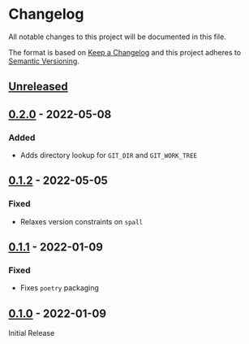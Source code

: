 Changelog
=========
All notable changes to this project will be documented in this file.

The format is based on [Keep a Changelog](http://keepachangelog.com/en/1.0.0/)
and this project adheres to [Semantic Versioning](http://semver.org/spec/v2.0.0.html).

[Unreleased](https://github.com/jshwi/gitspy/compare/v0.2.0...HEAD)
------------------------------------------------------------------------

[0.2.0](https://github.com/jshwi/gitspy/releases/tag/v0.2.0) - 2022-05-08
------------------------------------------------------------------------
### Added
- Adds directory lookup for `GIT_DIR` and `GIT_WORK_TREE`

[0.1.2](https://github.com/jshwi/gitspy/releases/tag/v0.1.2) - 2022-05-05
------------------------------------------------------------------------
### Fixed
- Relaxes version constraints on `spall`

[0.1.1](https://github.com/jshwi/gitspy/releases/tag/v0.1.1) - 2022-01-09
------------------------------------------------------------------------
### Fixed
- Fixes `poetry` packaging

[0.1.0](https://github.com/jshwi/gitspy/releases/tag/v0.1.0) - 2022-01-09
------------------------------------------------------------------------
Initial Release
